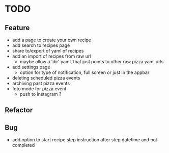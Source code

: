# TODO

## Feature
- add a page to create your own recipe
- add search to recipes page
- share to/export of yaml of recipes
- add an import of recipes from raw url
    - maybe allow a 'dir' yaml, that just points to other raw pizza yaml urls
- add settings page
    - option for type of notification, full screen or just in the appbar
- deleting scheduled pizza events
- archiving past pizza events
- foto mode for pizza event
    - push to instagram ?
    
## Refactor
    
## Bug
- add option to start recipe step instruction after step datetime and not completed